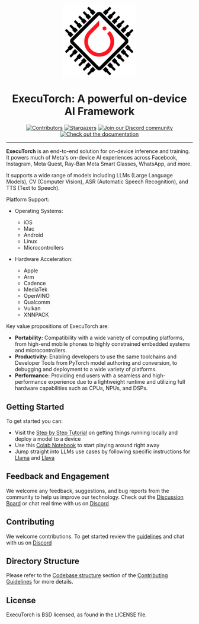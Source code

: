 <div align="center">
  <img src="./docs/source/_static/img/et-logo.png" alt="Logo" width="200">
  <h1 align="center">ExecuTorch: A powerful on-device AI Framework</h1>
</div>


<div align="center">
  <a href="https://github.com/pytorch/executorch/graphs/contributors"><img src="https://img.shields.io/github/contributors/pytorch/executorch?style=for-the-badge&color=blue" alt="Contributors"></a>
  <a href="https://github.com/pytorch/executorch/stargazers"><img src="https://img.shields.io/github/stars/pytorch/executorch?style=for-the-badge&color=blue" alt="Stargazers"></a>
  <a href="https://discord.gg/Dh43CKSAdc"><img src="https://img.shields.io/badge/Discord-Join%20Us-purple?logo=discord&logoColor=white&style=for-the-badge" alt="Join our Discord community"></a>
  <a href="https://pytorch.org/executorch/stable/index.html"><img src="https://img.shields.io/badge/Documentation-000?logo=googledocs&logoColor=FFE165&style=for-the-badge" alt="Check out the documentation"></a>
  <hr>
</div>

**ExecuTorch** is an end-to-end solution for on-device inference and training. It powers much of Meta's on-device AI experiences across Facebook, Instagram, Meta Quest, Ray-Ban Meta Smart Glasses, WhatsApp, and more.

It supports a wide range of models including LLMs (Large Language Models), CV (Computer Vision), ASR (Automatic Speech Recognition), and TTS (Text to Speech).

Platform Support:
- Operating Systems:
  - iOS
  - Mac
  - Android
  - Linux
  - Microcontrollers

- Hardware Acceleration:
  - Apple
  - Arm
  - Cadence
  - MediaTek
  - OpenVINO
  - Qualcomm
  - Vulkan
  - XNNPACK

Key value propositions of ExecuTorch are:

- **Portability:** Compatibility with a wide variety of computing platforms,
  from high-end mobile phones to highly constrained embedded systems and
  microcontrollers.
- **Productivity:** Enabling developers to use the same toolchains and Developer
  Tools from PyTorch model authoring and conversion, to debugging and deployment
  to a wide variety of platforms.
- **Performance:** Providing end users with a seamless and high-performance
  experience due to a lightweight runtime and utilizing full hardware
  capabilities such as CPUs, NPUs, and DSPs.

## Getting Started
To get started you can:

- Visit the [Step by Step Tutorial](https://pytorch.org/executorch/main/index.html) on getting things running locally and deploy a model to a device
- Use this [Colab Notebook](https://pytorch.org/executorch/stable/getting-started-setup.html#quick-setup-colab-jupyter-notebook-prototype) to start playing around right away
- Jump straight into LLMs use cases by following specific instructions for [Llama](./examples/models/llama/README.md) and [Llava](./examples/models/llava/README.md)

## Feedback and Engagement

We welcome any feedback, suggestions, and bug reports from the community to help
us improve our technology. Check out the [Discussion Board](https://github.com/pytorch/executorch/discussions) or chat real time with us on [Discord](https://discord.gg/Dh43CKSAdc)

## Contributing

We welcome contributions. To get started review the [guidelines](CONTRIBUTING.md) and chat with us on [Discord](https://discord.gg/Dh43CKSAdc)


## Directory Structure

Please refer to the [Codebase structure](CONTRIBUTING.md#codebase-structure) section of the [Contributing Guidelines](CONTRIBUTING.md) for more details.

## License
ExecuTorch is BSD licensed, as found in the LICENSE file.
